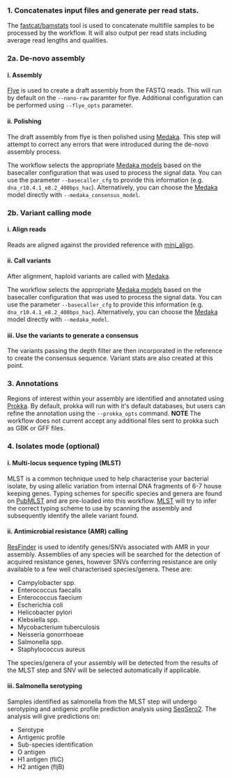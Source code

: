<!---High level numbered list of main steps of the workflow and hyperlink to any tools used. If multiple workflows/different modes perhaps have subheadings and numbered steps. Use nested numbering or bullets where required.--->
### 1. Concatenates input files and generate per read stats.

The [fastcat/bamstats](https://github.com/epi2me-labs/fastcat) tool is used to concatenate multifile samples to be processed by the workflow. It will also output per read stats including average read lengths and qualities.

### 2a. De-novo assembly

#### i. Assembly

[Flye](https://github.com/fenderglass/Flye) is used to create a draft assembly from the FASTQ reads. This will run by default on the `--nano-raw` paramter for flye. Additional configuration can be performed using `--flye_opts` parameter. 

#### ii. Polishing

The draft assembly from flye is then polished using [Medaka](https://github.com/nanoporetech/medaka). This step will attempt to correct any errors that were introduced during the de-novo assembly process. 

The workflow selects the appropriate [Medaka models](https://github.com/nanoporetech/medaka#models) based on the basecaller configuration that was used to process the signal data.
You can use the parameter `--basecaller_cfg` to provide this information (e.g. `dna_r10.4.1_e8.2_400bps_hac`).
Alternatively, you can choose the [Medaka](https://github.com/nanoporetech/medaka) model directly with `--medaka_consensus_model`.


### 2b. Variant calling mode

#### i. Align reads

Reads are aligned against the provided reference with [mini_align](https://github.com/nanoporetech/pomoxis/).

#### ii. Call variants

After alignment, haploid variants are called with [Medaka](https://github.com/nanoporetech/medaka).

The workflow selects the appropriate [Medaka models](https://github.com/nanoporetech/medaka#models) based on the basecaller configuration that was used to process the signal data.
You can use the parameter `--basecaller_cfg` to provide this information (e.g. `dna_r10.4.1_e8.2_400bps_hac`).
Alternatively, you can choose the [Medaka](https://github.com/nanoporetech/medaka) model directly with `--medaka_model`.

#### iii. Use the variants to generate a consensus

The variants passing the depth filter are then incorporated in the reference to create the consensus sequence. Variant stats are also created at this point.

### 3. Annotations

Regions of interest within your assembly are identified and annotated using [Prokka](https://github.com/tseemann/prokka). By default, prokka will run with it's default databases, but users can refine the annotation using the `--prokka_opts` command. **NOTE** The workflow does not current accept any additional files sent to prokka such as GBK or GFF files.

### 4. Isolates mode (optional)

#### i. Multi-locus sequence typing (MLST)

MLST is a common technique used to help characterise your bacterial isolate, by using allelic variation from internal DNA fragments of 6-7 house keeping genes. Typing schemes for specific species and genera are found on [PubMLST](https://pubmlst.org/) and are pre-loaded into this workflow. [MLST](https://github.com/tseemann/mlst) will try to infer the correct typing scheme to use by scanning the assembly and subsequently identify the allele variant found.

#### ii. Antimicrobial resistance (AMR) calling

[ResFinder](https://bitbucket.org/genomicepidemiology/resfinder/src/master/) is used to identify genes/SNVs associated with AMR in your assembly. Assemblies of any species will be searched for the detection of acquired resistance genes, however SNVs conferring resistance are only available to a few well characterised species/genera. These are:
* Campylobacter spp.
* Enterococcus faecalis
* Enterococcus faecium
* Escherichia coli
* Helicobacter pylori
* Klebsiella spp. 
* Mycobacterium tuberculosis
* Neisseria gonorrhoeae
* Salmonella spp.
* Staphylococcus aureus

The species/genera of your assembly will be detected from the results of the MLST step and SNV will be selected automatically if applicable.


#### iii. Salmonella serotyping
Samples identified as salmonella from the MLST step will undergo serotyping and antigenic profile prediction analysis using [SeqSero2](https://github.com/denglab/SeqSero2). The analysis will give predictions on:
* Serotype
* Antigenic profile
* Sub-species identification
* O antigen
* H1 antigen (fliC)
* H2 antigen (fljB)

